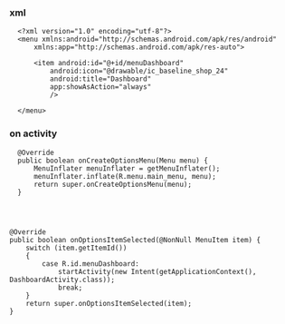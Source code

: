 ### xml

      <?xml version="1.0" encoding="utf-8"?>
      <menu xmlns:android="http://schemas.android.com/apk/res/android"
          xmlns:app="http://schemas.android.com/apk/res-auto">

          <item android:id="@+id/menuDashboard"
              android:icon="@drawable/ic_baseline_shop_24"
              android:title="Dashboard"
              app:showAsAction="always"
              />

      </menu>

### on activity

      @Override
      public boolean onCreateOptionsMenu(Menu menu) {
          MenuInflater menuInflater = getMenuInflater();
          menuInflater.inflate(R.menu.main_menu, menu);
          return super.onCreateOptionsMenu(menu);
      }




    @Override
    public boolean onOptionsItemSelected(@NonNull MenuItem item) {
        switch (item.getItemId())
        {
            case R.id.menuDashboard:
                startActivity(new Intent(getApplicationContext(), DashboardActivity.class));
                break;
        }
        return super.onOptionsItemSelected(item);
    }
